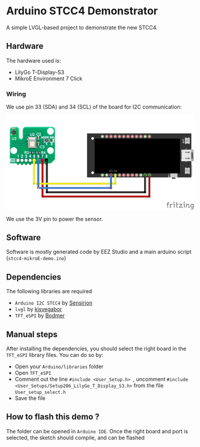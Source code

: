 # Arduino STCC4 Demonstrator
A simple LVGL-based project to demonstrate the new STCC4.

## Hardware
The hardware used is:
- LilyGo T-Display-S3
- MikroE Environment 7 Click

### Wiring
We use pin 33 (SDA) and 34 (SCL) of the board for I2C communication:

![Wiring schema](./docs/mikroE-wiring.png)

We use the 3V pin to power the sensor.

## Software
Software is mostly generated code by EEZ Studio and a main arduino script (`stcc4-mikroE-demo.ino`)

## Dependencies
The following libraries are required
- `Arduino I2C STCC4` by [Sensirion](https://github.com/Sensirion/arduino-i2c-stcc4)
- `lvgl` by [kisvegabor](https://github.com/lvgl/lvgl)
- `TFT_eSPI` by [Bodmer](https://github.com/Bodmer/TFT_eSPI)

## Manual steps
After installing the dependencies, you should select the right board in the `TFT_eSPI` library files.
You can do so by:
- Open your `Arduino/libraries` folder
- Open `TFT_eSPI`
- Comment out the line `#include <User_Setup.h> `, uncomment `#include <User_Setups/Setup206_LilyGo_T_Display_S3.h>` from the file `User_setup_select.h`
- Save the file


## How to flash this demo ?
The folder can be opened in `Arduino IDE`. Once the right board and port is selected, the sketch should compile, and can be flashed